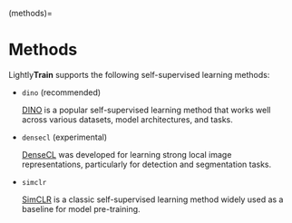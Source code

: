 (methods)=

# Methods

Lightly**Train** supports the following self-supervised learning methods:

- `dino` (recommended)

  [DINO](https://arxiv.org/abs/2104.14294) is a popular self-supervised learning
  method that works well across various datasets, model architectures, and tasks.

- `densecl` (experimental)

  [DenseCL](https://arxiv.org/abs/2011.09157) was developed for learning strong local
  image representations, particularly for detection and segmentation tasks.

- `simclr`

  [SimCLR](https://arxiv.org/abs/2002.05709) is a classic self-supervised learning
  method widely used as a baseline for model pre-training.

